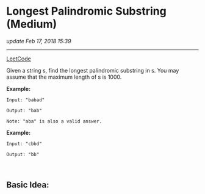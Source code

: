 # Longest Palindromic Substring (Medium)
_update Feb 17, 2018 15:39_

---
[LeetCode](https://leetcode.com/problems/longest-palindromic-substring/description/)

Given a string s, find the longest palindromic substring in s. You may assume that the maximum length of s is 1000.

**Example:**

    Input: "babad"
    
    Output: "bab"
    
    Note: "aba" is also a valid answer.
 

**Example:**

    Input: "cbbd"
    
    Output: "bb"
    
<br>

## Basic Idea:
